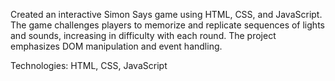 Created an interactive Simon Says game using HTML, CSS, and JavaScript. The game challenges players to memorize and replicate sequences of lights and sounds, increasing in difficulty with each round. The project emphasizes DOM manipulation and event handling.

Technologies:
 HTML, CSS, JavaScript
